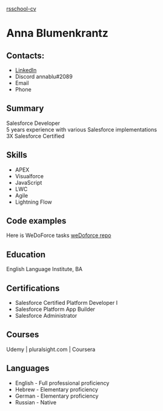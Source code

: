[rsschool-cv](https://anna-blumenkrantz.github.io/rsschool-cv/cv)
# Anna Blumenkrantz 

## Contacts: ##
* [LinkedIn](https://www.linkedin.com/in/annablumenkrantz/)
* Discord annablu#2089
* Email
* Phone

## Summary ##
Salesforce Developer  
5 years experience with various Salesforce implementations  
3X Salesforce Certified

## Skills ##
* APEX
* Visualforce
* JavaScript 
* LWC
* Agile
* Lightning Flow
## Code examples ## 
Here is WeDoForce tasks [weDoforce repo](https://github.com/wedoforce/sf-dev-101-practice/tree/lessons/annablumenkrantz/apex-basics-102) 

## Education ##
English Language Institute, BA
## Certifications ##
* Salesforce Certified Platform Developer I  
* Salesforce Platform App Builder  
* Salesforce Administrator

## Courses ##
Udemy | pluralsight.com | Coursera 

## Languages ##
* English - Full professional proficiency
* Hebrew - Elementary proficiency
* German - Elementary proficiency
* Russian - Native